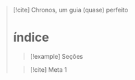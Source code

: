 > [!cite] Chronos, um guia (quase) perfeito
> # índice
>  > [!example] Seções
>  
> > [!cite] Meta 1
> 
